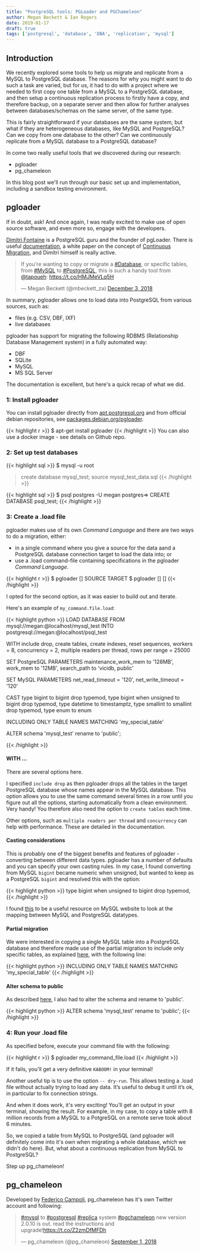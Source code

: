 ```yaml
---
title: "PostgreSQL tools: PGLoader and PGChameleon"
author: Megan Beckett & Ian Rogers
date: 2019-01-17
draft: true
tags: ['postgresql', 'database', 'DBA', 'replication', 'mysql']
---
```


## Introduction

We recently explored some tools to help us migrate and replicate from a MySQL to PostgreSQL database. The reasons for why you might want to do such a task are varied, but for us, it had to do with a project where we needed to first copy one table from a MySQL to a PostgreSQL database, and then setup a continuous replication process to firstly have a copy, and therefore backup, on a separate server and then allow for further analyses between databases/schemas on the same server, of the same type.

This is fairly straightforward if your databases are the same system, but what if they are heterogeneous databases, like MySQL and PostgreSQL? Can we copy from one database to the other? Can we continuously replicate from a MySQL database to a PostgreSQL database?

In come two really useful tools that we discovered during our research:

- pgloader
- pg_chameleon

In this blog post we'll run through our basic set up and implementation, including a sandbox testing environment.

## pgloader

If in doubt, ask! And once again, I was really excited to make use of open source software, and even more so, engage with the developers. 

[Dimitri Fontaine](https://twitter.com/tapoueh) is a PostgreSQL guru and the founder of pgLoader. There is useful [documentation](https://pgloader.readthedocs.io/en/latest/), a white paper on the concept of [Continuous Migration](https://pgloader.io/white-paper/), and Dimitri himself is really active.

<blockquote class="twitter-tweet" data-lang="en"><p lang="en" dir="ltr">If you&#39;re wanting to copy or migrate a <a href="https://twitter.com/hashtag/Database?src=hash&amp;ref_src=twsrc%5Etfw">#Database</a>, or specific tables, from <a href="https://twitter.com/hashtag/MySQL?src=hash&amp;ref_src=twsrc%5Etfw">#MySQL</a> to <a href="https://twitter.com/hashtag/PostgreSQL?src=hash&amp;ref_src=twsrc%5Etfw">#PostgreSQL</a>, this is such a handy tool from <a href="https://twitter.com/tapoueh?ref_src=twsrc%5Etfw">@tapoueh</a>: <a href="https://t.co/HMJMeVLq5H">https://t.co/HMJMeVLq5H</a></p>&mdash; Megan Beckett (@mbeckett_za) <a href="https://twitter.com/mbeckett_za/status/1069518233194151937?ref_src=twsrc%5Etfw">December 3, 2018</a></blockquote>
<script async src="https://platform.twitter.com/widgets.js" charset="utf-8"></script>

In summary, pgloader allows one to load data into PostgreSQL from various sources, such as:

- files (e.g. CSV, DBF, IXF)
- live databases 

pgloader has support for migrating the following RDBMS (Relationship Database Management system) in a fully automated way:

- DBF
- SQLite
- MySQL
- MS SQL Server

The documentation is excellent, but here's a quick recap of what we did.

### 1: Install pgloader

You can install pgloader directly from [apt.postgresql.org](apt.postgresql.org) and from official debian repositories, see [packages.debian.org/pgloader](packages.debian.org/pgloader).

{{< highlight r >}}
$ apt-get install pgloader
{{< /highlight >}}
You can also use a docker image - see details on Github repo.

### 2: Set up test databases

{{< highlight sql >}}
$ mysql -u root
> create database mysql_test;
> source mysql_test_data.sql
{{< /highlight >}}

{{< highlight sql >}}
$ psql postgres -U megan
postgres=> CREATE DATABASE psql_test;
{{< /highlight >}}

### 3: Create a .load file
pgloader makes use of its own <i>Command Language</i> and there are two ways to do a migration, either:

- in a single command where you give a source for the data aand a PostgreSQL database connection target to load the data into; or
- use a .load command-file containing specifications in the pgloader <i>Command Language</i>.

{{< highlight r >}}
$ pgloader [<options>] SOURCE TARGET
$ pgloader [<options>] [<command-file>]
{{< /highlight >}}

I opted for the second option, as it was easier to build out and iterate.

Here's an example of `my_command.file.load`:

{{< highlight python >}}
LOAD DATABASE
     FROM      mysql://megan:<pwd>@localhost/mysql_test
     INTO postgresql://megan:<pwd>@localhost/psql_test

WITH include drop, create tables, create indexes, reset sequences,
      workers = 8, concurrency = 2,
      multiple readers per thread, rows per range = 25000

SET PostgreSQL PARAMETERS
      maintenance_work_mem to '128MB',
      work_mem to '12MB',
      search_path to 'vicidb, public'

SET MySQL PARAMETERS
      net_read_timeout  = '120',
      net_write_timeout = '120'

CAST type bigint to bigint drop typemod,
     type bigint when unsigned to bigint drop typemod,
     type datetime to timestamptz,
     type smallint to smallint drop typemod,
     type enum to enum

INCLUDING ONLY TABLE NAMES MATCHING 'my_special_table'

ALTER schema 'mysql_test' rename to 'public';

{{< /highlight >}}

#### WITH ...
There are several options here.

I specified `include drop` as then pgloader drops all the tables in the target PostgreSQL database whose names appear in the MySQL database. This option allows you to use the same command several times in a row until you figure out all the options, starting automatically from a clean environment. Very handy! You therefore also need the option to `create tables` each time.

Other options, such as `multiple readers per thread` and `concurrency` can help with performance. These are detailed in the documentation.

#### Casting considerations
This is probably one of the biggest benefits and features of pgloader - converting between different data types. pgloader has a number of defaults and you can specify your own casting rules. In my case, I found converting from MySQL `bigint` became numeric when unsigned, but wanted to keep as a PostgreSQL `bigint` and resolved this with the option:

{{< highlight python >}}
type bigint when unsigned to bigint drop typemod,
{{< /highlight >}}

I found [this](https://dev.mysql.com/doc/workbench/en/wb-migration-database-postgresql-typemapping.html) to be a useful resource on MySQL website to look at the mapping between MySQL and PostgreSQL datatypes.

#### Partial migration
We were interested in copying a single MySQL table into a PostgreSQL database and therefore made use of the partial migration to include only specific tables, as explained [here](https://pgloader.readthedocs.io/en/latest/ref/mysql.html#mysql-partial-migration), with the following line:

{{< highlight python >}}
INCLUDING ONLY TABLE NAMES MATCHING 'my_special_table'
{{< /highlight >}}

#### Alter schema to public

As described [here](https://github.com/dimitri/pgloader/issues/645), I also had to alter the schema and rename to 'public'.

{{< highlight python >}}
ALTER schema 'mysql_test' rename to 'public';
{{< /highlight >}}

### 4: Run your .load file

As specified before, execute your command file with the following:

{{< highlight r >}}
$ pgloader my_command_file.load
{{< /highlight >}}

If it fails, you'll get a very definitive `KABOOM!` in your terminal!

Another useful tip is to use the option `-- dry-run`. This allows testing a .load file without actually trying to load any data. It’s useful to debug it until it’s ok, in particular to fix connection strings.

And when it does work, it's very exciting! You'll get an output in your terminal, showing the result. For example, in my case, to copy a table with 8 million records from a MySQL to a PotgreSQL on a remote serve took about 6 minutes. 

So, we copied a table from MySQL to PostgreSQL (and pgloader will definitely come into it's own when migrating a whole database, which we didn't do here). But, what about a continuous replication from MySQL to PostgreSQL?

Step up pg_chameleon!

## pg_chameleon

Developed by [Federico Campoli](http://www.pgdba.org/), pg_chameleon has it's own Twitter account and following:

<blockquote class="twitter-tweet" data-lang="en"><p lang="en" dir="ltr"><a href="https://twitter.com/hashtag/mysql?src=hash&amp;ref_src=twsrc%5Etfw">#mysql</a> to <a href="https://twitter.com/hashtag/postgresql?src=hash&amp;ref_src=twsrc%5Etfw">#postgresql</a> <a href="https://twitter.com/hashtag/replica?src=hash&amp;ref_src=twsrc%5Etfw">#replica</a> system <a href="https://twitter.com/hashtag/pgchameleon?src=hash&amp;ref_src=twsrc%5Etfw">#pgchameleon</a> new version 2.0.10 is out. read the instructions and upgrade!<a href="https://t.co/Z2zmDfMFDh">https://t.co/Z2zmDfMFDh</a></p>&mdash; pg_chameleon (@pg_chameleon) <a href="https://twitter.com/pg_chameleon/status/1035838871072735234?ref_src=twsrc%5Etfw">September 1, 2018</a></blockquote>
<script async src="https://platform.twitter.com/widgets.js" charset="utf-8"></script>

